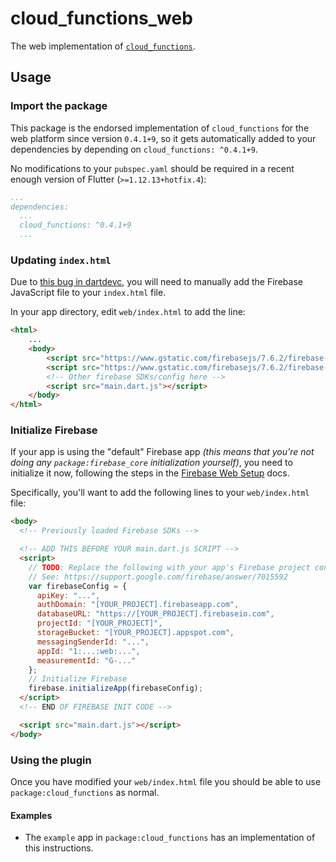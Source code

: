 # cloud_functions_web

The web implementation of [`cloud_functions`][1].

## Usage

### Import the package

This package is the endorsed implementation of `cloud_functions` for the web platform since version `0.4.1+9`, so it gets automatically added to your dependencies by depending on `cloud_functions: ^0.4.1+9`.

No modifications to your `pubspec.yaml` should be required in a recent enough version of Flutter (`>=1.12.13+hotfix.4`):

```yaml
...
dependencies:
  ...
  cloud_functions: ^0.4.1+9
  ...
```

### Updating `index.html`

Due to [this bug in dartdevc][2], you will need to manually add the Firebase JavaScript file to your `index.html` file.

In your app directory, edit `web/index.html` to add the line:

```html
<html>
    ...
    <body>
        <script src="https://www.gstatic.com/firebasejs/7.6.2/firebase-app.js"></script>
        <script src="https://www.gstatic.com/firebasejs/7.6.2/firebase-functions.js"></script>
        <!-- Other firebase SDKs/config here -->
        <script src="main.dart.js"></script>
    </body>
</html>
```

### Initialize Firebase

If your app is using the "default" Firebase app _(this means that you're not doing any `package:firebase_core` initialization yourself)_, you need to initialize it now, following the steps in the [Firebase Web Setup][3] docs.

Specifically, you'll want to add the following lines to your `web/index.html` file:

```html
<body>
  <!-- Previously loaded Firebase SDKs -->

  <!-- ADD THIS BEFORE YOUR main.dart.js SCRIPT -->
  <script>
    // TODO: Replace the following with your app's Firebase project configuration.
    // See: https://support.google.com/firebase/answer/7015592
    var firebaseConfig = {
      apiKey: "...",
      authDomain: "[YOUR_PROJECT].firebaseapp.com",
      databaseURL: "https://[YOUR_PROJECT].firebaseio.com",
      projectId: "[YOUR_PROJECT]",
      storageBucket: "[YOUR_PROJECT].appspot.com",
      messagingSenderId: "...",
      appId: "1:...:web:...",
      measurementId: "G-..."
    };
    // Initialize Firebase
    firebase.initializeApp(firebaseConfig);
  </script>
  <!-- END OF FIREBASE INIT CODE -->

  <script src="main.dart.js"></script>
</body>
```

### Using the plugin

Once you have modified your `web/index.html` file you should be able to use `package:cloud_functions` as normal.

#### Examples

* The `example` app in `package:cloud_functions` has an implementation of this instructions.

[1]: ../cloud_functions
[2]: https://github.com/dart-lang/sdk/issues/33979
[3]: https://firebase.google.com/docs/web/setup#add-sdks-initialize
